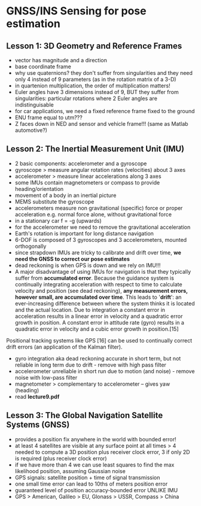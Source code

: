 # GNSS/INS Sensing for pose estimation
## Lesson 1: 3D Geometry and Reference Frames
- vector has magnitude and a direction
- base coordinate frame
- why use quaternions? they don't suffer from singularities and they need only 4 instead of 9 parameters (as in the rotation matrix of a 3-D)
- in quartenion multiplication, the order of multiplication matters!
- Euler angles have 3 dimensions instead of 9, BUT they suffer from singularities: particular rotations where 2 Euler angles are indistinguisable
- for car applications, we need a fixed reference frame fixed to the ground
- ENU frame equal to utm???
- Z faces down in NED and sensor and vehicle frame!!! (same as Matlab automotive?)

## Lesson 2: The Inertial Measurement Unit (IMU)
- 2 basic components: accelerometer and a gyroscope
- gyroscope > measure angular rotation rates (velocities) about 3 axes
- accelerometer > measure linear accelerations along 3 axes
- some IMUs contain magnetometers or compass to provide heading/orientation
- movement of a body in an inertial picture
- MEMS substitute the gyroscope
- accelerometers measure non gravitational (specific) force or proper acceleration e.g. normal force alone, without gravitational force
- in a stationary car f = -g (upwards)
- for the accelerometer we need to remove the gravitational acceleration
- Earth's rotation is important for long distance navigation
- 6-DOF is composed of 3 gyroscopes and 3 accelerometers, mounted orthogonally
- since strapdown IMUs are tricky to calibrate and drift over time, **we need the GNSS to correct our pose estimates**
- dead reckoning is when GPS is down and we rely on IMU!!!
- A major disadvantage of using IMUs for navigation is that they typically suffer from **accumulated error**. Because the guidance system is continually integrating acceleration with respect to time to calculate velocity and position (see dead reckoning), **any measurement errors, however small, are accumulated over time**. This leads to '**drift**': an ever-increasing difference between where the system thinks it is located and the actual location. Due to integration a constant error in acceleration results in a linear error in velocity and a quadratic error growth in position. A constant error in attitude rate (gyro) results in a quadratic error in velocity and a cubic error growth in position.[15]

Positional tracking systems like GPS [16] can be used to continually correct drift errors (an application of the Kalman filter).
- gyro integration aka dead reckoning accurate in short term, but not reliable in long term due to drift - remove with high pass filter
- accelerometer unreliable in short run due to motion (and noise) - remove noise with low-pass filter
- magnetometer > complementary to accelerometer – gives yaw (heading)
- read **lecture9.pdf**

## Lesson 3: The Global Navigation Satellite Systems (GNSS)
- provides a position fix anywhere in the world with bounded error!
- at least 4 satellites are visible at any surface point at all times > 4 needed to compute a 3D position plus receiver clock error, 3 if only 2D is required (plus receiver clock error)
- if we have more than 4 we can use least squares to find the max likelihood position, assuming Gaussian noise
- GPS signals: satellite position + time of signal transmission
- one small time error can lead to 10ths of meters position error
- guaranteed level of position accuracy-bounded error UNLIKE IMU
- GPS > American, Galileo > EU, Glonass > USSR, Compass > China
